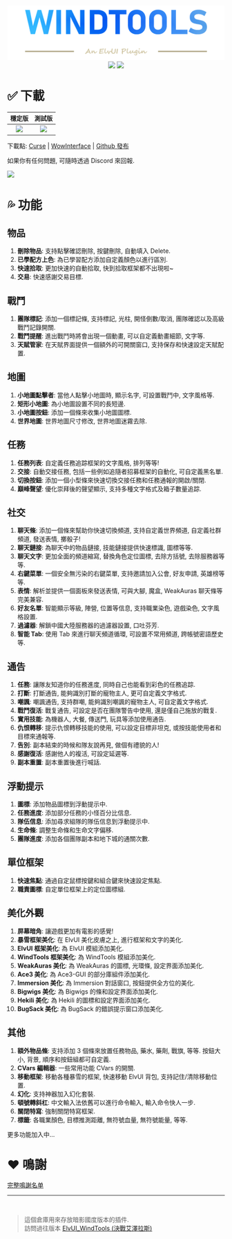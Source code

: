 <div align="center">
<img src="Title.png"/><br>
<img src="https://img.shields.io/badge/ElvUI-11.52-blue.svg?longCache=true&style=for-the-badge"/>
<img src="https://img.shields.io/badge/版本-2.00-green.svg?longCache=true&style=for-the-badge"/>
<br>
</div>


# :white_check_mark: 下載

|  穩定版   | 測試版  |
|  :----:  | :----:  |
| <img src="https://img.shields.io/github/workflow/status/fang2hou/ElvUI_WindTools/%E6%9E%84%E5%BB%BA%E7%A8%B3%E5%AE%9A%E7%89%88"/>   | <img src="https://img.shields.io/github/workflow/status/fang2hou/ElvUI_WindTools/%E6%9E%84%E5%BB%BA%E6%B5%8B%E8%AF%95%E7%89%88"/>   |

下載點: [Curse](https://www.curseforge.com/wow/addons/elvui_windtools) | [WowInterface](https://www.wowinterface.com/downloads/info25687-ElvUI_WindTools.html) | [Github 發布](https://github.com/fang2hou/ElvUI_WindTools/releases)

如果你有任何問題, 可隨時透過 Discord 來回報.

<a href="https://discord.com/invite/JMz5Zsk"><img src="https://img.shields.io/badge/Wind%20Plugins-加入-grey.svg?longCache=true&color=7289DA&style=for-the-badge&logo=discord"/></a>

# :sweat_drops: 功能
## 物品
1. **刪除物品**: 支持點擊確認刪除, 按鍵刪除, 自動填入 Delete.
2. **已學配方上色**: 為已學習配方添加自定義顏色以進行區別.
3. **快速拾取**: 更加快速的自動拾取, 快到拾取框架都不出現啦~
4. **交易**: 快速感謝交易目標.

## 戰鬥
1. **團隊標記**: 添加一個標記條, 支持標記, 光柱, 開怪倒數/取消, 團隊確認以及高級戰鬥記錄開關.
2. **戰鬥提醒**: 進出戰鬥時將會出現一個動畫, 可以自定義動畫細節, 文字等.
3. **天賦管家**: 在天賦界面提供一個額外的可開關窗口, 支持保存和快速設定天賦配置.

## 地圖
1. **小地圖點擊者**: 當他人點擊小地圖時, 顯示名字, 可設置戰鬥中, 文字風格等.
2. **矩形小地圖**: 為小地圖設置不同的長短邊.
3. **小地圖按鈕**: 添加一個條來收集小地圖圖標.
4. **世界地圖**: 世界地圖尺寸修改, 世界地圖迷霧去除.

## 任務
1. **任務列表**: 自定義任務追踪框架的文字風格, 排列等等!
2. **交接**: 自動交接任務, 包括一些例如追隨者招募框架的自動化, 可自定義黑名單.
3. **切換按鈕**: 添加一個小型條來快速切換交接任務和任務通報的開啟/關閉.
4. **巔峰聲望**: 優化崇拜後的聲望顯示, 支持多種文字格式及箱子數量追踪.

## 社交
1. **聊天條**: 添加一個條來幫助你快速切換頻道, 支持自定義世界頻道, 自定義社群頻道, 發送表情, 擲骰子!
2. **聊天鏈接**: 為聊天中的物品鏈接, 技能鏈接提供快速標識, 圖標等等.
3. **聊天文字**: 更加全面的頻道縮寫, 替換角色定位圖標, 去除方括號, 去除服務器等等.
4. **右鍵菜單**: 一個安全無污染的右鍵菜單, 支持邀請加入公會, 好友申請, 英雄榜等等.
5. **表情**: 解析並提供一個面板來發送表情, 可與大腳, 魔盒, WeakAuras 聊天條等完美兼容.
6. **好友名單**: 智能顯示等級, 陣營, 位置等信息, 支持職業染色, 遊戲染色, 文字風格設置.
7. **過濾器**: 解鎖中國大陸服務器的過濾器設置, 口吐芬芳.
8. **智能 Tab**: 使用 Tab 來進行聊天頻道循環, 可設置不常用頻道, 跨帳號密語歷史等.

## 通告
1. **任務**: 讓隊友知道你的任務進度, 同時自己也能看到彩色的任務追踪.
2. **打斷**: 打斷通告, 能夠識別打斷的寵物主人, 更可自定義文字格式.
3. **嘲諷**: 嘲諷通告, 支持群嘲, 能夠識別嘲諷的寵物主人, 可自定義文字格式.
4. **戰鬥復活**: 戰复通告, 可設定是否在團隊警告中使用, 還是僅自己施放的戰复.
5. **實用技能**: 為機器人, 大餐, 傳送門, 玩具等添加使用通告.
6. **仇恨轉移**: 提示仇恨轉移技能的使用, 可以設定目標非坦克, 或按技能使用者和目標來通報等.
7. **告別**: 副本結束的時候和隊友說再見, 做個有禮貌的人!
8. **感謝復活**: 感謝他人的複活, 可設定延遲等.
9. **副本重置**: 副本重置後進行喊話.

## 浮動提示
1. **圖標**: 添加物品圖標到浮動提示中.
2. **任務進度**: 添加部分任務的小怪百分比信息.
3. **隊伍信息**: 添加尋求組隊的隊伍信息到浮動提示中.
4. **生命條**: 調整生命條和生命文字偏移.
5. **團隊進度**: 添加各個團隊副本和地下城的通關次數.

## 單位框架
1. **快速焦點**: 通過自定鼠標按鍵和組合鍵來快速設定焦點.
2. **職責圖標**: 自定單位框架上的定位圖標組.

## 美化外觀
1. **屏幕暗角**: 讓遊戲更加有電影的感覺!
2. **暴雪框架美化**: 在 ElvUI 美化皮膚之上, 進行框架和文字的美化.
3. **ElvUI 框架美化**: 為 ElvUI 模組添加美化.
4. **WindTools 框架美化**: 為 WindTools 模組添加美化.
5. **WeakAuras 美化**: 為 WeakAuras 的圖標, 光環條, 設定界面添加美化.
9. **Ace3 美化**: 為 Ace3-GUI 的部分庫組件添加美化.
6. **Immersion 美化**: 為 Immersion 對話窗口, 按鈕提供全方位的美化.
7. **Bigwigs 美化**: 為 Bigwigs 的條和設定界面添加美化.
8. **Hekili 美化**: 為 Hekili 的圖標和設定界面添加美化.
9. **BugSack 美化**: 為 BugSack 的錯誤提示窗口添加美化.

## 其他
1. **額外物品條**: 支持添加 3 個條來放置任務物品, 藥水, 藥劑, 戰旗, 等等. 按鈕大小, 背景, 順序和按鈕組都可自定義.
2. **CVars 編輯器**: 一些常用功能 CVars 的開關.
3. **移動框架**: 移動各種暴雪的框架, 快速移動 ElvUI 背包, 支持記住/清除移動位置.
4. **幻化**: 支持神器加入幻化套裝.
5. **頓號轉斜杠**: 中文輸入法依舊可以進行命令輸入, 輸入命令快人一步.
6. **關閉特寫**: 強制關閉特寫框架.
7. **標籤**: 各職業顏色, 目標推測距離, 無符號血量, 無符號能量, 等等.

更多功能加入中...

# :heart: 鳴謝
[完整鳴謝名单](CREDITS.md)

-----
<br>

>這個倉庫用來存放暗影國度版本的插件.  
>訪問過往版本 [ElvUI_WindTools (決戰艾澤拉斯)](https://github.com/fang2hou/ElvUI_WindTools_BfA)  